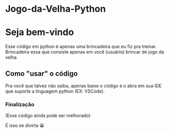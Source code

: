 # Jogo-da-Velha-Python

# Seja bem-vindo 
Esse código em python é apenas uma brincadeira que eu fiz pra treinar. Brincadeira essa que consiste apenas em você (usuário) brincar de jogo da velha

## Como "usar" o código
Pra você que talvez não saiba, apenas baixe o código e o abra em sua IDE que suporte a linguagem python (EX: VSCode). 

### Finalização
(Esse código ainda pode ser melhorado)

É isso se divirta :grinning:
